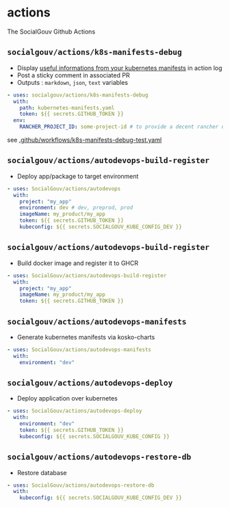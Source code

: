 # actions

The SocialGouv Github Actions

## `socialgouv/actions/k8s-manifests-debug`

- Display [useful informations from your kubernetes manifests](https://github.com/SocialGouv/sre-tools/tree/master/packages/parse-manifests) in action log
- Post a sticky comment in associated PR
- Outputs : `markdown`, `json`, `text` variables

```yaml
- uses: socialgouv/actions/k8s-manifests-debug
  with:
    path: kubernetes-manifests.yaml
    token: ${{ secrets.GITHUB_TOKEN }}
  env:
    RANCHER_PROJECT_ID: some-project-id # to provide a decent rancher url
```

see [.github/workflows/k8s-manifests-debug-test.yaml](.github/workflows/k8s-manifests-debug-test.yaml)

## `socialgouv/actions/autodevops-build-register`

- Deploy app/package to target environment

```yaml
- uses: SocialGouv/actions/autodevops
  with:
    project: "my_app"
    environment: dev # dev, preprod, prod
    imageName: my_product/my_app
    token: ${{ secrets.GITHUB_TOKEN }}
    kubeconfig: ${{ secrets.SOCIALGOUV_KUBE_CONFIG_DEV }}
```

## `socialgouv/actions/autodevops-build-register`

- Build docker image and register it to GHCR

```yaml
- uses: SocialGouv/actions/autodevops-build-register
  with:
    project: "my_app"
    imageName: my_product/my_app
    token: ${{ secrets.GITHUB_TOKEN }}
```

## `socialgouv/actions/autodevops-manifests`

- Generate kubernetes manifests via kosko-charts

```yaml
- uses: SocialGouv/actions/autodevops-manifests
  with:
    environment: "dev"
```

## `socialgouv/actions/autodevops-deploy`

- Deploy application over kubernetes

```yaml
- uses: SocialGouv/actions/autodevops-deploy
  with:
    environment: "dev"
    token: ${{ secrets.GITHUB_TOKEN }}
    kubeconfig: ${{ secrets.SOCIALGOUV_KUBE_CONFIG }}
```

## `socialgouv/actions/autodevops-restore-db`

- Restore database

```yaml
- uses: SocialGouv/actions/autodevops-restore-db
  with:
    kubeconfig: ${{ secrets.SOCIALGOUV_KUBE_CONFIG_DEV }}
```
